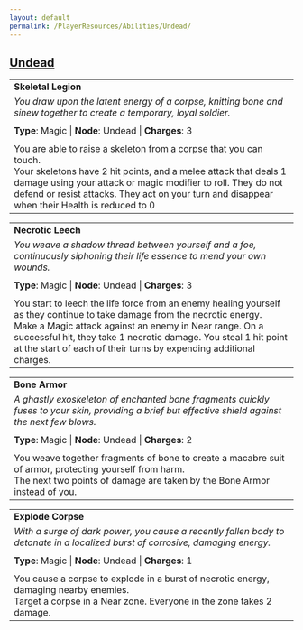 ```yaml
---
layout: default
permalink: /PlayerResources/Abilities/Undead/
---
```

## [Undead](#Undead)

|                                                                                                                                                            |
| :--------------------------------------------------------------------------------------------------------- |
| **Skeletal Legion** |
| *You draw upon the latent energy of a corpse, knitting bone and sinew together to create a temporary, loyal soldier.* |
| |
| **Type**: Magic \| **Node**: Undead \| **Charges**: 3 |
| |
| You are able to raise a skeleton from a corpse that you can touch.<br>Your skeletons have 2 hit points, and a melee attack that deals 1 damage using your attack or magic modifier to roll. They do not defend or resist attacks. They act on your turn and disappear when their Health is reduced to 0 |

|                                                                                                                                                            |
| :--------------------------------------------------------------------------------------------------------- |
| **Necrotic Leech** |
| *You weave a shadow thread between yourself and a foe, continuously siphoning their life essence to mend your own wounds.* |
| |
| **Type**: Magic \| **Node**: Undead \| **Charges**: 3 |
| |
| You start to leech the life force from an enemy healing yourself as they continue to take damage from the necrotic energy.<br>Make a Magic attack against an enemy in Near range. On a successful hit, they take 1 necrotic damage. You steal 1 hit point at the start of each of their turns by expending additional charges. |

|                                                                                                                                                            |
| :--------------------------------------------------------------------------------------------------------- |
| **Bone Armor** |
| *A ghastly exoskeleton of enchanted bone fragments quickly fuses to your skin, providing a brief but effective shield against the next few blows.* |
| |
| **Type**: Magic \| **Node**: Undead \| **Charges**: 2 |
| |
| You weave together fragments of bone to create a macabre suit of armor, protecting yourself from harm.<br>The next two points of damage are taken by the Bone Armor instead of you. |

|                                                                                                                                                            |
| :--------------------------------------------------------------------------------------------------------- |
| **Explode Corpse** |
| *With a surge of dark power, you cause a recently fallen body to detonate in a localized burst of corrosive, damaging energy.* |
| |
| **Type**: Magic \| **Node**: Undead \| **Charges**: 1 |
| |
| You cause a corpse to explode in a burst of necrotic energy, damaging nearby enemies.<br>Target a corpse in a Near zone. Everyone in the zone takes 2 damage. |